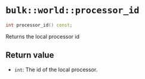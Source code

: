 # `bulk::world::processor_id`

```cpp
int processor_id() const;
```

Returns the local processor id

## Return value

- `int`: The id of the local processor.
